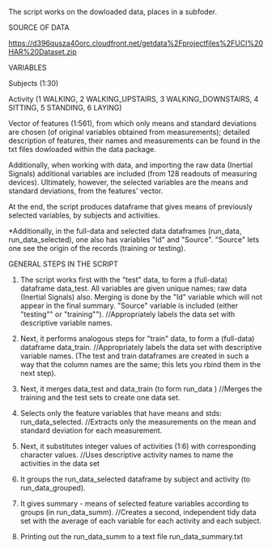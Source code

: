 
The script works on the dowloaded data, places in a subfoder. 

SOURCE OF DATA

https://d396qusza40orc.cloudfront.net/getdata%2Fprojectfiles%2FUCI%20HAR%20Dataset.zip 

VARIABLES 

Subjects (1:30)

Activity (1 WALKING, 2 WALKING_UPSTAIRS, 3 WALKING_DOWNSTAIRS, 4 SITTING, 5 STANDING, 6 LAYING)

Vector of features (1:561), from which only means and standard deviations are chosen (of original variables obtained from measurements); detailed description of features, their names and measurements can be found in the txt files dowloaded within the data package.

Additionally, when working with data, and importing the raw data (Inertial Signals) additional variables are included (from 128 readouts of measuring devices). 
Ultimately, however, the selected variables are the means and standard deviations, from the features' vector.

At the end, the script produces dataframe that gives means of previously selected variables, by subjects and activities. 

*Additionally, in the full-data and selected data dataframes (run_data, run_data_selected), one also has variables "Id" and "Source". "Source" lets one see the origin of the records (training or testing). 

GENERAL STEPS IN THE SCRIPT

1. The script works first with the "test" data, to form a (full-data) dataframe data_test. All variables are given unique names; raw data (Inertial Signals) also. Merging is done by the "Id" variable which will not appear in the final summary. "Source" variable is included (either "testing"" or "training""). 
//Appropriately labels the data set with descriptive variable names. 

2. Next, it performs analogous steps for "train" data, to form a (full-data) dataframe data_train.
//Appropriately labels the data set with descriptive variable names. (The test and train dataframes are created in such a way that the column names are the same; this lets you rbind them in the next step). 

3. Next, it merges data_test and data_train (to form run_data ) 
//Merges the training and the test sets to create one data set.

4. Selects only the feature variables that have means and stds: run_data_selected. 
//Extracts only the measurements on the mean and standard deviation for each measurement. 

4. Next, it substitutes integer values of activities (1:6) with corresponding character values.
//Uses descriptive activity names to name the activities in the data set

5. It groups the run_data_selected dataframe by subject and activity (to run_data_grouped).

6. It gives summary - means of selected feature variables according to groups (in run_data_summ).
//Creates a second, independent tidy data set with the average of each variable for each activity and each subject.

7. Printing out the run_data_summ to a text file run_data_summary.txt 